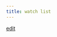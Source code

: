 ```yaml
---
title: watch list
---
```


[edit](https://github.com/yinon4/index/blob/main/src/content/blog/art/art-log/movies/watchlist.md)
